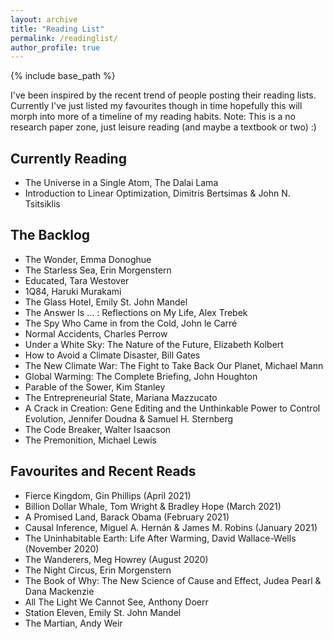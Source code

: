```yaml
---
layout: archive
title: "Reading List"
permalink: /readinglist/
author_profile: true
---
```


{% include base_path %}

I've been inspired by the recent trend of people posting their reading lists. Currently I've just listed my favourites though in time hopefully this will morph into more of a timeline of my reading habits.
Note: This is a no research paper zone, just leisure reading (and maybe a textbook or two) :) 

## Currently Reading
* The Universe in a Single Atom, The Dalai Lama
* Introduction to Linear Optimization, Dimitris Bertsimas & John N. Tsitsiklis

## The Backlog
* The Wonder, Emma Donoghue
* The Starless Sea, Erin Morgenstern
* Educated, Tara Westover
* 1Q84, Haruki Murakami
* The Glass Hotel, Emily St. John Mandel
* The Answer Is … : Reflections on My Life, Alex Trebek
* The Spy Who Came in from the Cold, John le Carré
* Normal Accidents, Charles Perrow
* Under a White Sky: The Nature of the Future, Elizabeth Kolbert
* How to Avoid a Climate Disaster, Bill Gates
* The New Climate War: The Fight to Take Back Our Planet, Michael Mann
* Global Warming: The Complete Briefing, John Houghton
* Parable of the Sower, Kim Stanley
* The Entrepreneurial State, Mariana Mazzucato
* A Crack in Creation: Gene Editing and the Unthinkable Power to Control Evolution, Jennifer Doudna & Samuel H. Sternberg
* The Code Breaker, Walter Isaacson
* The Premonition, Michael Lewis

## Favourites and Recent Reads
* Fierce Kingdom, Gin Phillips (April 2021)
* Billion Dollar Whale, Tom Wright & Bradley Hope (March 2021)
* A Promised Land, Barack Obama (February 2021)
* Causal Inference, Miguel A. Hernán & James M. Robins (January 2021)
* The Uninhabitable Earth: Life After Warming, David Wallace-Wells (November 2020)
* The Wanderers, Meg Howrey (August 2020)
* The Night Circus, Erin Morgenstern
* The Book of Why: The New Science of Cause and Effect, Judea Pearl & Dana Mackenzie
* All The Light We Cannot See, Anthony Doerr
* Station Eleven, Emily St. John Mandel
* The Martian, Andy Weir
